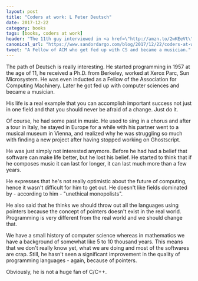 ```yaml
---
layout: post
title: "Coders at work: L Peter Deutsch"
date: 2017-12-22
category: books
tags: [books, coders at work]
header: "The 11th guy interviewed in <a href=\"http://amzn.to/2wKEeVt\">Coders at Work: Reflections on the Craft of Programming</a> is <a href=\"https://en.wikipedia.org/wiki/L._Peter_Deutsch\">L Peter Deutsch</a>, the creator of GhostScript and - yes - musician."
canonical_url: "https://www.sandordargo.com/blog/2017/12/22/coders-at-work-l-peter-deutsch"
tweet: "A Fellow of ACM who get fed up with CS and became a musician."
---
```

The path of Deutsch is really interesting. He started programming in 1957 at the age of 11, he received a Ph.D. from Berkeley, worked at Xerox Parc, Sun Microsystem. He was even inducted as a Fellow of the Association for Computing Machinery. Later he got fed up with computer sciences and became a musician.

His life is a real example that you can accomplish important success not just in one field and that you should never be afraid of a change. Just do it.

Of course, he had some past in music. He used to sing in a chorus and after a tour in Italy, he stayed in Europe for a while with his partner went to a musical museum in Vienna, and realized why he was struggling so much with finding a new project after having stopped working on Ghostscript.

He was just simply not interested anymore. Before he had had a belief that software can make life better, but he lost his belief. He started to think that if he composes music it can last for longer, it can last much more than a few years.

He expresses that he's not really optimistic about the future of computing, hence it wasn't difficult for him to get out. He doesn't like fields dominated by - according to him - "unethical monopolists".

He also said that he thinks we should throw out all the languages using pointers because the concept of pointers doesn't exist in the real world. Programming is very different from the real world and we should change that.

We have a small history of computer science whereas in mathematics we have a background of somewhat like 5 to 10 thousand years. This means that we don't really know yet, what we are doing and most of the softwares are crap. Still, he hasn't seen a significant improvement in the quality of programming languages - again, because of pointers.

Obviously, he is not a huge fan of C/C++.